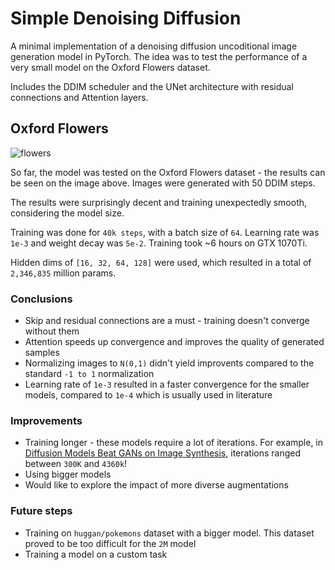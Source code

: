# Simple Denoising Diffusion

A minimal implementation of a denoising diffusion uncoditional image generation model in PyTorch.
The idea was to test the performance of a very small model on the Oxford Flowers dataset.

Includes the DDIM scheduler and the UNet architecture with residual connections and Attention layers.


## Oxford Flowers

![flowers](https://user-images.githubusercontent.com/29043871/197328106-97e825b5-814d-495c-9042-17e9962f9584.jpeg)


So far, the model was tested on the Oxford Flowers dataset - the results can be seen on the image above.
Images were generated with 50 DDIM steps.


The results were surprisingly decent and training unexpectedly smooth, considering the model size.

Training was done for `40k steps`, with a batch size of `64`. Learning rate was `1e-3` and weight decay was `5e-2`. Training took ~6 hours on GTX 1070Ti.

Hidden dims of `[16, 32, 64, 128]` were used, which resulted in a total of `2,346,835` million params.



### Conclusions
* Skip and residual connections are a must - training doesn't converge without them
* Attention speeds up convergence and improves the quality of generated samples
* Normalizing images to `N(0,1)` didn't yield improvents compared to the standard `-1 to 1` normalization
* Learning rate of `1e-3` resulted in a faster convergence for the smaller models, compared to `1e-4` which is usually used in literature


### Improvements
* Training longer - these models require a lot of iterations. For example, in [Diffusion Models Beat GANs on Image Synthesis](https://arxiv.org/pdf/2105.05233.pdf), iterations ranged between `300K` and `4360k`!
* Using bigger models
* Would like to explore the impact of more diverse augmentations


### Future steps
* Training on `huggan/pokemons` dataset with a bigger model. This dataset proved to be too difficult for the `2M` model
* Training a model on a custom task
